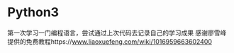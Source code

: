 # Python3 
第一次学习一门编程语言，尝试通过上次代码去记录自己的学习成果
感谢廖雪峰提供的免费教程https://www.liaoxuefeng.com/wiki/1016959663602400
